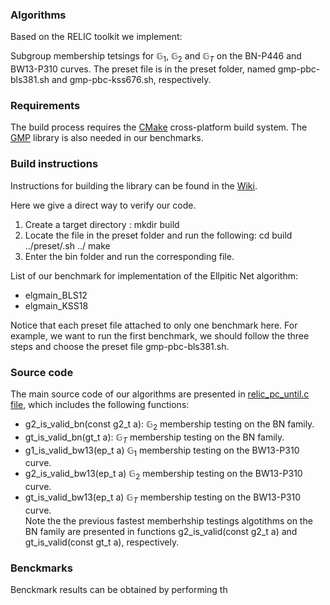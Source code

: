 ### Algorithms

Based on the RELIC toolkit we implement:

Subgroup membership tetsings for $\mathbb{G}_1$, $\mathbb{G}_2$ and $\mathbb{G}_T$ on the BN-P446 and BW13-P310 curves.
The preset file is in the preset folder, named gmp-pbc-bls381.sh and gmp-pbc-kss676.sh, respectively.<br/>

### Requirements

The build process requires the [CMake](https://cmake.org/) cross-platform build system. The [GMP](https://gmplib.org/) library is also needed in our benchmarks.

### Build instructions

Instructions for building the library can be found in the [Wiki](https://github.com/relic-toolkit/relic/wiki/Building).

Here we give a direct way to verify our code.

1. Create a target directory : mkdir build
2. Locate the <preset> file in the preset folder and run the following:
cd build
../preset/<preset>.sh ../
make
3. Enter the bin folder and run the corresponding file.

List of our benchmark for implementation of the Ellpitic Net algorithm:

* elgmain_BLS12
* elgmain_KSS18

Notice that each preset file attached to only one benchmark here.
For example, we want to run the first benchmark, we should follow the three steps and choose the preset file gmp-pbc-bls381.sh.

### Source code
  
The main source code of our algorithms are presented in [relic_pc_until.c file](https://github.com/eccdaiy39/smt/blob/master/smt-relic/src/pc/relic_pc_util.c), which includes the following functions:<br/>

* g2_is_valid_bn(const g2_t a): $\mathbb{G}_2$ membership testing on the BN family.<br/>
* gt_is_valid_bn(gt_t a): $\mathbb{G}_T$ membership testing on the BN family.<br/>
* g1_is_valid_bw13(ep_t a) $\mathbb{G}_1$ membership testing on the BW13-P310 curve. <br/>
* g2_is_valid_bw13(ep_t a) $\mathbb{G}_2$ membership testing on the BW13-P310 curve. <br/>
* gt_is_valid_bw13(ep_t a) $\mathbb{G}_T$ membership testing on the BW13-P310 curve. <br/>
 Note the the previous fastest memberhship testings algotithms on the BN family are presented in functions g2_is_valid(const g2_t a) and gt_is_valid(const gt_t a), respectively.

 ### Benckmarks
 Benckmark results can be obtained by performing th

